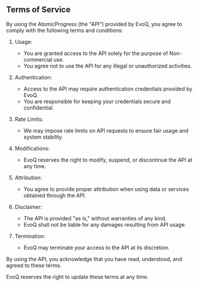 ## Terms of Service

By using the AtomicProgress (the "API") provided by EvoQ, you agree to comply with the following terms and conditions:

1. Usage:
   - You are granted access to the API solely for the purpose of Non-commercial use.
   - You agree not to use the API for any illegal or unauthorized activities.

2. Authentication:
   - Access to the API may require authentication credentials provided by EvoQ.
   - You are responsible for keeping your credentials secure and confidential.

3. Rate Limits:
   - We may impose rate limits on API requests to ensure fair usage and system stability.

4. Modifications:
   - EvoQ reserves the right to modify, suspend, or discontinue the API at any time.

5. Attribution:
   - You agree to provide proper attribution when using data or services obtained through the API.

6. Disclaimer:
   - The API is provided "as is," without warranties of any kind.
   - EvoQ shall not be liable for any damages resulting from API usage.

7. Termination:
   - EvoQ may terminate your access to the API at its discretion.

By using the API, you acknowledge that you have read, understood, and agreed to these terms.

EvoQ reserves the right to update these terms at any time.
